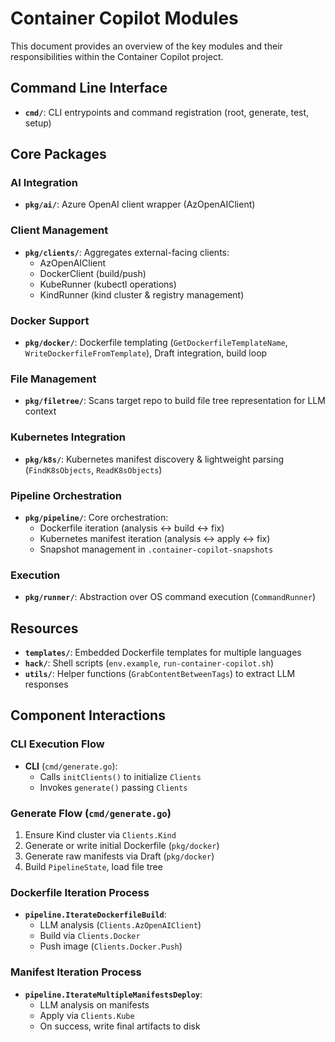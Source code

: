 # Container Copilot Modules

This document provides an overview of the key modules and their responsibilities within the Container Copilot project.

## Command Line Interface

- **`cmd/`**: CLI entrypoints and command registration (root, generate, test, setup)

## Core Packages

### AI Integration

- **`pkg/ai/`**: Azure OpenAI client wrapper (AzOpenAIClient)

### Client Management

- **`pkg/clients/`**: Aggregates external-facing clients:
  - AzOpenAIClient
  - DockerClient (build/push)
  - KubeRunner (kubectl operations)
  - KindRunner (kind cluster & registry management)

### Docker Support

- **`pkg/docker/`**: Dockerfile templating (`GetDockerfileTemplateName`, `WriteDockerfileFromTemplate`), Draft integration, build loop

### File Management

- **`pkg/filetree/`**: Scans target repo to build file tree representation for LLM context

### Kubernetes Integration

- **`pkg/k8s/`**: Kubernetes manifest discovery & lightweight parsing (`FindK8sObjects`, `ReadK8sObjects`)

### Pipeline Orchestration

- **`pkg/pipeline/`**: Core orchestration:
  - Dockerfile iteration (analysis ↔ build ↔ fix)
  - Kubernetes manifest iteration (analysis ↔ apply ↔ fix)
  - Snapshot management in `.container-copilot-snapshots`

### Execution

- **`pkg/runner/`**: Abstraction over OS command execution (`CommandRunner`)

## Resources

- **`templates/`**: Embedded Dockerfile templates for multiple languages
- **`hack/`**: Shell scripts (`env.example`, `run-container-copilot.sh`)
- **`utils/`**: Helper functions (`GrabContentBetweenTags`) to extract LLM responses

## Component Interactions

### CLI Execution Flow

- **CLI** (`cmd/generate.go`):
  - Calls `initClients()` to initialize `Clients`
  - Invokes `generate()` passing `Clients`

### Generate Flow (`cmd/generate.go`)

1. Ensure Kind cluster via `Clients.Kind`
2. Generate or write initial Dockerfile (`pkg/docker`)
3. Generate raw manifests via Draft (`pkg/docker`)
4. Build `PipelineState`, load file tree

### Dockerfile Iteration Process

- **`pipeline.IterateDockerfileBuild`**:
  - LLM analysis (`Clients.AzOpenAIClient`)
  - Build via `Clients.Docker`
  - Push image (`Clients.Docker.Push`)

### Manifest Iteration Process

- **`pipeline.IterateMultipleManifestsDeploy`**:
  - LLM analysis on manifests
  - Apply via `Clients.Kube`
  - On success, write final artifacts to disk